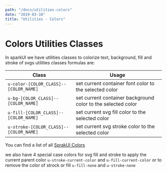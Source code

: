 ```yaml
---
path: "/docs/utilities-colors"
date: "2019-03-10"
title: "Utilities - Colors"
---
```

# Colors Utilities Classes
In sparkUI we have utilities classes to colorize text, background, fill and stroke of svgs
utilities classes formulas are:

Class | Usage
------|------
`u-color-[COLOR_CLASS]--[COLOR_NAME]` | set current container font color to the selected color
`u-bg-[COLOR_CLASS]--[COLOR_NAME]` | set current container background color to the selected color
`u-fill-[COLOR_CLASS]--[COLOR_NAME]` | set current svg fill color to the selected color
`u-stroke-[COLOR_CLASS]--[COLOR_NAME]` | set current svg stroke color to the selected color

You can find a list of all [SprakUI Colors](colors)


we also have 4 special case colors for svg fill and stroke to apply the current parent color
`u-stroke-current-color` and `u-fill-current-color` or to remove the color of strock or fill
`u-fill-none` and `u-stroke-none`
